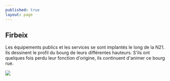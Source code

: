 ```yaml
---
published: true
layout: page
---
```

## Firbeix

Les équipements publics et les services se sont implantés le long de la N21. Ils dessinent le profil du bourg de leurs différentes hauteurs. S'ils ont quelques fois perdu leur fonction d'origine, ils continuent d'animer ce bourg rue.

![]({{site.baseurl}}/data/images/3/histoire/03_HISTOIRE_POPCP1.jpg)
